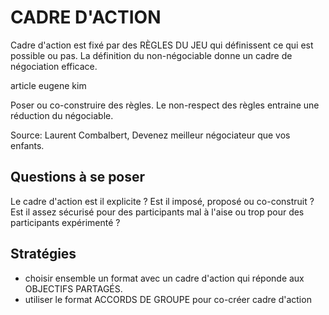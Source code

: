 # CADRE D'ACTION

Cadre d'action est fixé par des RÈGLES DU JEU qui définissent ce qui est possible ou pas. La définition du non-négociable donne un cadre de négociation efficace.

article eugene kim

Poser ou co-construire des règles. Le non-respect des règles entraine une réduction du négociable.

Source: Laurent Combalbert, Devenez meilleur négociateur que vos enfants.

## Questions à se poser

Le cadre d'action est il explicite ? Est il imposé, proposé ou co-construit ? Est il assez sécurisé pour des participants mal à l'aise ou trop pour des participants expérimenté ?

## Stratégies

- choisir ensemble un format avec un cadre d'action qui réponde aux OBJECTIFS PARTAGÉS.
- utiliser le format ACCORDS DE GROUPE pour co-créer cadre d'action

